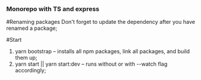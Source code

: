 ### Monorepo with TS and express

#Renaming packages
Don't forget to update the dependency after you have renamed a package;

#Start
1. yarn bootstrap – installs all npm packages, link all packages, and build them up;
2. yarn start || yarn start:dev – runs without or with --watch flag accordingly;
